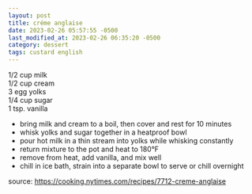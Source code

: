 ```yaml
---
layout: post
title: créme anglaise
date: 2023-02-26 05:57:55 -0500
last_modified_at: 2023-02-26 06:35:20 -0500
category: dessert
tags: custard english
---
```


1/2 cup milk  
1/2 cup cream  
3 egg yolks  
1/4 cup sugar  
1 tsp. vanilla  
* bring milk and cream to a boil, then cover and rest for 10 minutes
* whisk yolks and sugar together in a heatproof bowl
* pour hot milk in a thin stream into yolks while whisking constantly
* return mixture to the pot and heat to 180°F
* remove from heat, add vanilla, and mix well
* chill in ice bath, strain into a separate bowl to serve or chill overnight

source: <https://cooking.nytimes.com/recipes/7712-creme-anglaise>
